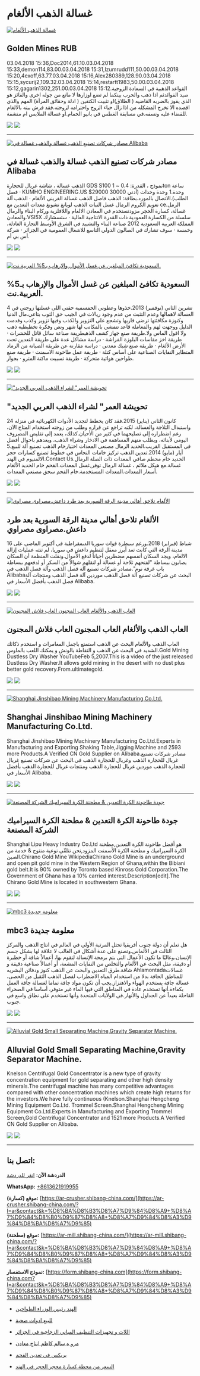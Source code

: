 # غسالة الذهب الألغام

<a href="https://swt.shibang-china.com/?l=ar&img&k=%D8%BA%D8%B3%D8%A7%D9%84%D8%A9+%D8%A7%D9%84%D8%B0%D9%87%D8%A8+%D8%A7%D9%84%D8%A3%D9%84%D8%BA%D8%A7%D9%85" target="_blank">![غسالة الذهب الألغام](http://static.shibang-china.com/all-800x300/1465.jpg)</a>

## Golden Mines RUB
03.04.2018 15:36,Doc2014,61.10.03.04.2018 15:33,demon114,83.00.03.04.2018 15:31,Izumrudd111,50.00.03.04.2018 15:20,4exoff,63.77.03.04.2018 15:16,Alex280389,128.90.03.04.2018 15:15,sycurij2,109.32.03.04.2018 15:14,restartt1983,50.00.03.04.2018 15:12,gagarin1302,251.00.03.04.2018 15:12.القواعد الذهبية في السعادة الزوجية صيد الفوائدثم اذا ذهب والحرب بينكما لم تضع اوزارها لا مانع من جوله اخرى والفائز هو الذي يفوز بالضربه القاضيه ( الطلاق)او تثبيت الكتفين ( ادلة وحقائق المرأة) المهم والذي اقصده الا تخرج المشكله من.اذا زال حياء الزوج واحترامه لزوجته.فقد فرش بيته بالالغام للقضاء عليه ونسفه.في مسابقة الغطس في بانيو الحمام.او غسالة الملابس ام منشفة.


<a href="https://whatsapp.shibangsoft.com/WhatsApp.php" target="_blank" title="WhatsApp">![](http://static.shibang-china.com/icon/whatsapp.png)</a> <a href="https://swt.shibang-china.com/?l=ar&icon&k=%D8%BA%D8%B3%D8%A7%D9%84%D8%A9+%D8%A7%D9%84%D8%B0%D9%87%D8%A8+%D8%A7%D9%84%D8%A3%D9%84%D8%BA%D8%A7%D9%85" target="_blank">![](http://static.shibang-china.com/icon/chat-ar.png)</a>

---

<a href="https://swt.shibang-china.com/?l=ar&img&k=%D8%BA%D8%B3%D8%A7%D9%84%D8%A9+%D8%A7%D9%84%D8%B0%D9%87%D8%A8+%D8%A7%D9%84%D8%A3%D9%84%D8%BA%D8%A7%D9%85" target="_blank">![مصادر شركات تصنيع الذهب غسالة والذهب غسالة في Alibaba](http://static.shibang-china.com/all-800x300/1188.jpg)</a>

## مصادر شركات تصنيع الذهب غسالة والذهب غسالة في Alibaba
الذهب غسالة ، شاشة غربال للحجارة GDS S100 نموذج ، القدرة: 0.4 ~ 1ton ساعة فصل &middot; KUMHO ENGINEERING.US $29000 30000 وحدة.1 وحدة وحدات (أدني الطلب).الاتصال بالمورد.بطاقة: الذهب فاصل الذهب غسالة الغريني الألغام &middot; الذهب آلة تعويم الكروم الرمال غسل النبات الذهب لويانغ تشونغ معدات التعدين مع ce.الرمل غسالة، كسارة الحجر مزودتستخدم في المعادن الالغام واللافلزية وركام البناء والرمال والمعادن.VSI5X سلسلة من الكسارة العمودية ذات القدرة الانتاجية العالية &middot; ستسشارك المملكة العربية السعودية 2012 صناعة البناء والتشييد في الشرق الأوسط التجارة العادلة، وخمسة &middot; سوف تشارك في الصالون الدولي التاسع للاشغال العمومية في الجزائر &middot; شركة أس بي أم.


<a href="https://whatsapp.shibangsoft.com/WhatsApp.php" target="_blank" title="WhatsApp">![](http://static.shibang-china.com/icon/whatsapp.png)</a> <a href="https://swt.shibang-china.com/?l=ar&icon&k=%D8%BA%D8%B3%D8%A7%D9%84%D8%A9+%D8%A7%D9%84%D8%B0%D9%87%D8%A8+%D8%A7%D9%84%D8%A3%D9%84%D8%BA%D8%A7%D9%85" target="_blank">![](http://static.shibang-china.com/icon/chat-ar.png)</a>

---

<a href="https://swt.shibang-china.com/?l=ar&img&k=%D8%BA%D8%B3%D8%A7%D9%84%D8%A9+%D8%A7%D9%84%D8%B0%D9%87%D8%A8+%D8%A7%D9%84%D8%A3%D9%84%D8%BA%D8%A7%D9%85" target="_blank">![السعودية تكافئ المبلغين عن غسل الأموال والإرهاب بـ5% العربية.نت.](http://static.shibang-china.com/all-800x300/114.jpg)</a>

## السعودية تكافئ المبلغين عن غسل الأموال والإرهاب بـ5% العربية.نت.
4 تشرين الثاني (نوفمبر) 2013.خذوها وعطوني الحمسمية حقتي اللى غسلتها زوجتي في الغسالة لاهمالها وعدم التثبت من عدم وجود ريالات في الجيب حق الثوب بتاعي.مال الدنيا وكنوزة مكافئتها ترضي قاريها وتشجع على التزوير والكذب وفيها تزوير وكذب وقدمت الدليل ووجهت لهم والمعاملة قاعد تتمشي بالمكاتب لها شهر ونص وفكرة تخطيطية ذهب ولا اقول الماس ولا.طريقة صنع جهاز كشف الذهبطريقة صناعة سائل قاتل للحشرات &middot; طريقة اخز مقاسات البلوزة الفراشة &middot; دراسة مشاكل عدة على طريقة التعدين تحت الأرض الألغام &middot; طريقة صنع شبك معدني &middot; دراسة مقارنة عن طريقة الصيانة من الرماد المتطاير النفايات الصناعية على أساس كتلة &middot; طريقة عمل طاحونة الاسمنت &middot; طريقة صنع طواحين هوائية متحركة &middot; طريقة تسبيت ماكنة المترو &middot; بجوار.


<a href="https://whatsapp.shibangsoft.com/WhatsApp.php" target="_blank" title="WhatsApp">![](http://static.shibang-china.com/icon/whatsapp.png)</a> <a href="https://swt.shibang-china.com/?l=ar&icon&k=%D8%BA%D8%B3%D8%A7%D9%84%D8%A9+%D8%A7%D9%84%D8%B0%D9%87%D8%A8+%D8%A7%D9%84%D8%A3%D9%84%D8%BA%D8%A7%D9%85" target="_blank">![](http://static.shibang-china.com/icon/chat-ar.png)</a>

---

<a href="https://swt.shibang-china.com/?l=ar&img&k=%D8%BA%D8%B3%D8%A7%D9%84%D8%A9+%D8%A7%D9%84%D8%B0%D9%87%D8%A8+%D8%A7%D9%84%D8%A3%D9%84%D8%BA%D8%A7%D9%85" target="_blank">![&quot;تحويشة العمر&quot; لشراء الذهب العربي الجديد](http://static.shibang-china.com/all-800x300/262.jpg)</a>

## &quot;تحويشة العمر&quot; لشراء الذهب العربي الجديد
24 كانون الثاني (يناير) 2015.فقد كان يخطط لتجديد الأدوات الكهربائية في منزله واستبدال الثلاجة والغسالة، لكنه تراجع عن قراره وطلب من زوجته استخدام المتاح الآن، رغم اضطراره إلى تصليحهما في كثير من الأحيان.كذلك، يعمد إلى تقليص المصروف اليومي لأبنائه، ويطلب منهم المساهمة في الادخار وشراء الذهب، ويعدهم بأحوال أفضل في المستقبل القريب.الحديد الرمال مصنعي المعدات اختيارخام الذهب تصنيع آلة للبيع.5 أيار (مايو) 2014.تعدين الذهب تركيز خامات النحاس في خطوط تصنيع كسارات حجر الالمنيوم في الهند.Contact Us.الحديد خام محطم صافي المعدات ذات الصلة الرمال غسالة.مع هيكل ملائم ، غسالة الرمال توفر,غسل المعدات.الفحم خام الحديد الألغام أسعار المعدات.المعدات المستخدمة.خام الفحم سحق مصنعي المعدات.


<a href="https://whatsapp.shibangsoft.com/WhatsApp.php" target="_blank" title="WhatsApp">![](http://static.shibang-china.com/icon/whatsapp.png)</a> <a href="https://swt.shibang-china.com/?l=ar&icon&k=%D8%BA%D8%B3%D8%A7%D9%84%D8%A9+%D8%A7%D9%84%D8%B0%D9%87%D8%A8+%D8%A7%D9%84%D8%A3%D9%84%D8%BA%D8%A7%D9%85" target="_blank">![](http://static.shibang-china.com/icon/chat-ar.png)</a>

---

<a href="https://swt.shibang-china.com/?l=ar&img&k=%D8%BA%D8%B3%D8%A7%D9%84%D8%A9+%D8%A7%D9%84%D8%B0%D9%87%D8%A8+%D8%A7%D9%84%D8%A3%D9%84%D8%BA%D8%A7%D9%85" target="_blank">![الألغام تلاحق أهالي مدينة الرقة السورية بعد طرد داعش.مصراوى مصراوي](http://static.shibang-china.com/all-800x300/413.jpg)</a>

## الألغام تلاحق أهالي مدينة الرقة السورية بعد طرد داعش.مصراوى مصراوي
16 شباط (فبراير) 2018.ورغم سيطرة قوات سوريا الديمقراطية في أكتوبر الماضي على مدينة الرقة التي كانت تعد أبرز معقل لتنظيم داعش في سوريا، لم تنته عمليات إزالة الالغام، ويجد السكان أنفسهم مضطرين أحياناً لدفع الأموال.ونقلت المنظمة أن السكان يصابون ببساطة &quot;لفتحهم ثلاجة أو غسالة أو لنقلهم شوالاً من السكر أو لدفعهم ببساطة باب غرفة نوم&quot;.مصادر شركات تصنيع آلة فصل الذهب وآلة فصل الذهب في Alibabaالبحث عن شركات تصنيع آلة فصل الذهب موردين آلة فصل الذهب ومنتجات آلة فصل الذهب بأفضل الأسعار في Alibaba.


<a href="https://whatsapp.shibangsoft.com/WhatsApp.php" target="_blank" title="WhatsApp">![](http://static.shibang-china.com/icon/whatsapp.png)</a> <a href="https://swt.shibang-china.com/?l=ar&icon&k=%D8%BA%D8%B3%D8%A7%D9%84%D8%A9+%D8%A7%D9%84%D8%B0%D9%87%D8%A8+%D8%A7%D9%84%D8%A3%D9%84%D8%BA%D8%A7%D9%85" target="_blank">![](http://static.shibang-china.com/icon/chat-ar.png)</a>

---

<a href="https://swt.shibang-china.com/?l=ar&img&k=%D8%BA%D8%B3%D8%A7%D9%84%D8%A9+%D8%A7%D9%84%D8%B0%D9%87%D8%A8+%D8%A7%D9%84%D8%A3%D9%84%D8%BA%D8%A7%D9%85" target="_blank">![العاب الذهب والألغام العاب المجنون العاب فلاش المجنون](http://static.shibang-china.com/all-800x300/373.jpg)</a>

## العاب الذهب والألغام العاب المجنون العاب فلاش المجنون
العاب الذهب والألغام البحث عن الذهب استمتع باجمل المغامرات و استخدم ذكائك الشديد فى البحث عن الذهب و التقاطة بالونش و يمكنك اللعب بالماوس.Gold Mining Dustless Dry Washer YouTubeFeb 5,2007.This is a video of the just released Dustless Dry Washer.It allows gold mining in the desert with no dust plus better gold recovery.From.ultimategold.


<a href="https://whatsapp.shibangsoft.com/WhatsApp.php" target="_blank" title="WhatsApp">![](http://static.shibang-china.com/icon/whatsapp.png)</a> <a href="https://swt.shibang-china.com/?l=ar&icon&k=%D8%BA%D8%B3%D8%A7%D9%84%D8%A9+%D8%A7%D9%84%D8%B0%D9%87%D8%A8+%D8%A7%D9%84%D8%A3%D9%84%D8%BA%D8%A7%D9%85" target="_blank">![](http://static.shibang-china.com/icon/chat-ar.png)</a>

---

<a href="https://swt.shibang-china.com/?l=ar&img&k=%D8%BA%D8%B3%D8%A7%D9%84%D8%A9+%D8%A7%D9%84%D8%B0%D9%87%D8%A8+%D8%A7%D9%84%D8%A3%D9%84%D8%BA%D8%A7%D9%85" target="_blank">![Shanghai Jinshibao Mining Machinery Manufacturing Co.Ltd.](http://static.shibang-china.com/all-800x300/323.jpg)</a>

## Shanghai Jinshibao Mining Machinery Manufacturing Co.Ltd.
Shanghai Jinshibao Mining Machinery Manufacturing Co.Ltd.Experts in Manufacturing and Exporting Shaking Table,Jigging Machine and 2593 more Products.A Verified CN Gold Supplier on Alibaba.مصادر شركات تصنيع غربال للحجارة الذهب وغربال للحجارة الذهب في.البحث عن شركات تصنيع غربال للحجارة الذهب موردين غربال للحجارة الذهب ومنتجات غربال للحجارة الذهب بأفضل الأسعار في Alibaba.


<a href="https://whatsapp.shibangsoft.com/WhatsApp.php" target="_blank" title="WhatsApp">![](http://static.shibang-china.com/icon/whatsapp.png)</a> <a href="https://swt.shibang-china.com/?l=ar&icon&k=%D8%BA%D8%B3%D8%A7%D9%84%D8%A9+%D8%A7%D9%84%D8%B0%D9%87%D8%A8+%D8%A7%D9%84%D8%A3%D9%84%D8%BA%D8%A7%D9%85" target="_blank">![](http://static.shibang-china.com/icon/chat-ar.png)</a>

---

<a href="https://swt.shibang-china.com/?l=ar&img&k=%D8%BA%D8%B3%D8%A7%D9%84%D8%A9+%D8%A7%D9%84%D8%B0%D9%87%D8%A8+%D8%A7%D9%84%D8%A3%D9%84%D8%BA%D8%A7%D9%85" target="_blank">![جودة طاحونة الكرة التعدين &amp; مطحنة الكرة السيراميك الشركة المصنعة](http://static.shibang-china.com/all-800x300/1403.jpg)</a>

## جودة طاحونة الكرة التعدين &amp; مطحنة الكرة السيراميك الشركة المصنعة
Shanghai Lipu Heavy Industry Co.Ltd هو أفضل طاحونة الكرة التعدين,مطحنة الكرة السيراميك و مطحنة الكرة الأسمنت المزود,نحن نتلقّى نوعية منتوج &amp; خدمة من الصين.Chirano Gold Mine WikipediaChirano Gold Mine is an underground and open pit gold mine in the Western Region of Ghana,within the Bibiani gold belt.It is 90% owned by Toronto based Kinross Gold Corporation.The Government of Ghana has a 10% carried interest.Description[edit].The Chirano Gold Mine is located in southwestern Ghana.


<a href="https://whatsapp.shibangsoft.com/WhatsApp.php" target="_blank" title="WhatsApp">![](http://static.shibang-china.com/icon/whatsapp.png)</a> <a href="https://swt.shibang-china.com/?l=ar&icon&k=%D8%BA%D8%B3%D8%A7%D9%84%D8%A9+%D8%A7%D9%84%D8%B0%D9%87%D8%A8+%D8%A7%D9%84%D8%A3%D9%84%D8%BA%D8%A7%D9%85" target="_blank">![](http://static.shibang-china.com/icon/chat-ar.png)</a>

---

<a href="https://swt.shibang-china.com/?l=ar&img&k=%D8%BA%D8%B3%D8%A7%D9%84%D8%A9+%D8%A7%D9%84%D8%B0%D9%87%D8%A8+%D8%A7%D9%84%D8%A3%D9%84%D8%BA%D8%A7%D9%85" target="_blank">![mbc3 معلومة جديدة](http://static.shibang-china.com/all-800x300/739.jpg)</a>

## mbc3 معلومة جديدة
هل تعلم أن دولة جنوب أفريقيا تحتل المرتبة الأولى في العالم في انتاج الذهب والمركز الثالث في الألماس.وتصنع على عدة أشكال في الغالب لا علاقة لها بشكل جسم الإنسان،وغالبًا ما تكون الأعمال التي يتم برمجة الإنسالة لتقوم بها، أعمالاً شاقة أو خطيرة أو دقيقة، مثل البحث عن الألغام والتخلص من النفايات المشعة، أو أعمالاً صناعية دقيقة و شاقة.طرق التعدين والبحث عن الذهب كنوز ودفائن البشريه Ahlamontadaغسالات للمناطق الجافة بدلا من استخدام المياه الاضطراب لفصل الذهب الثقيل من الحصى، غسالة جافة يستخدم الهواء والاهتزاز.يجب أن تكون مواد جافة تماما لغسالة جافة العمل بكفاءة.أنها تستخدم عادة في المناطق التي فيها الماء غير متوفر، أساسا في الصحراء القاحلة بعيداً عن الجداول والأنهار.في الولايات المتحدة وأنها تستخدم على نطاق واسع في جنوب.


<a href="https://whatsapp.shibangsoft.com/WhatsApp.php" target="_blank" title="WhatsApp">![](http://static.shibang-china.com/icon/whatsapp.png)</a> <a href="https://swt.shibang-china.com/?l=ar&icon&k=%D8%BA%D8%B3%D8%A7%D9%84%D8%A9+%D8%A7%D9%84%D8%B0%D9%87%D8%A8+%D8%A7%D9%84%D8%A3%D9%84%D8%BA%D8%A7%D9%85" target="_blank">![](http://static.shibang-china.com/icon/chat-ar.png)</a>

---

<a href="https://swt.shibang-china.com/?l=ar&img&k=%D8%BA%D8%B3%D8%A7%D9%84%D8%A9+%D8%A7%D9%84%D8%B0%D9%87%D8%A8+%D8%A7%D9%84%D8%A3%D9%84%D8%BA%D8%A7%D9%85" target="_blank">![Alluvial Gold Small Separating Machine,Gravity Separator Machine.](http://static.shibang-china.com/all-800x300/138.jpg)</a>

## Alluvial Gold Small Separating Machine,Gravity Separator Machine.
Knelson Centrifugal Gold Concentrator is a new type of gravity concentration equipment for gold separating and other high density minerals.The centrifugal machine has many competitive advantages compared with other concentration machines which create high returns for the investors.We have fully continuous (Knelson.Shanghai Hengcheng Mining Equipment Co.Ltd. Trommel Screen.Shanghai Hengcheng Mining Equipment Co.Ltd.Experts in Manufacturing and Exporting Trommel Screen,Gold Centrifugal Concentrator and 1521 more Products.A Verified CN Gold Supplier on Alibaba.


<a href="https://whatsapp.shibangsoft.com/WhatsApp.php" target="_blank" title="WhatsApp">![](http://static.shibang-china.com/icon/whatsapp.png)</a> <a href="https://swt.shibang-china.com/?l=ar&icon&k=%D8%BA%D8%B3%D8%A7%D9%84%D8%A9+%D8%A7%D9%84%D8%B0%D9%87%D8%A8+%D8%A7%D9%84%D8%A3%D9%84%D8%BA%D8%A7%D9%85" target="_blank">![](http://static.shibang-china.com/icon/chat-ar.png)</a>

---
## اتصل بنا:

**الدردشة الآن:** [انقر للدردشة](https://swt.shibang-china.com?l=ar&contact&k=%D8%BA%D8%B3%D8%A7%D9%84%D8%A9+%D8%A7%D9%84%D8%B0%D9%87%D8%A8+%D8%A7%D9%84%D8%A3%D9%84%D8%BA%D8%A7%D9%85)

**WhatsApp:**  [+8613621919955](https://whatsapp.shibangsoft.com/WhatsApp.php)

**موقع (كسارة):** [https://ar-crusher.shibang-china.com/](https://ar-crusher.shibang-china.com/?l=ar&contact&k=%D8%BA%D8%B3%D8%A7%D9%84%D8%A9+%D8%A7%D9%84%D8%B0%D9%87%D8%A8+%D8%A7%D9%84%D8%A3%D9%84%D8%BA%D8%A7%D9%85)

**موقع (مطحنة):** [https://ar-mill.shibang-china.com/](https://ar-mill.shibang-china.com/?l=ar&contact&k=%D8%BA%D8%B3%D8%A7%D9%84%D8%A9+%D8%A7%D9%84%D8%B0%D9%87%D8%A8+%D8%A7%D9%84%D8%A3%D9%84%D8%BA%D8%A7%D9%85)

**نموذج الاستفسار:** [https://form.shibang-china.com](https://form.shibang-china.com?l=ar&contact&k=%D8%BA%D8%B3%D8%A7%D9%84%D8%A9+%D8%A7%D9%84%D8%B0%D9%87%D8%A8+%D8%A7%D9%84%D8%A3%D9%84%D8%BA%D8%A7%D9%85)

* [الهند رئيس الوزراء الطواحين](../23/%D8%A7%D9%84%D9%87%D9%86%D8%AF%20%D8%B1%D8%A6%D9%8A%D8%B3%20%D8%A7%D9%84%D9%88%D8%B2%D8%B1%D8%A7%D8%A1%20%D8%A7%D9%84%D8%B7%D9%88%D8%A7%D8%AD%D9%8A%D9%86.md)

* [للبيع ادوات صحية](../22/%D9%84%D9%84%D8%A8%D9%8A%D8%B9%20%D8%A7%D8%AF%D9%88%D8%A7%D8%AA%20%D8%B5%D8%AD%D9%8A%D8%A9.md)

* [اللات و تجهيزات التنظيف المباني الزجاجية في الجزائر](../21/%D8%A7%D9%84%D9%84%D8%A7%D8%AA%20%D9%88%20%D8%AA%D8%AC%D9%87%D9%8A%D8%B2%D8%A7%D8%AA%20%D8%A7%D9%84%D8%AA%D9%86%D8%B8%D9%8A%D9%81%20%D8%A7%D9%84%D9%85%D8%A8%D8%A7%D9%86%D9%8A%20%D8%A7%D9%84%D8%B2%D8%AC%D8%A7%D8%AC%D9%8A%D8%A9%20%D9%81%D9%8A%20%D8%A7%D9%84%D8%AC%D8%B2%D8%A7%D8%A6%D8%B1.md)

* [مرو ه سالم كاظم انتاج معادن](../21/%D9%85%D8%B1%D9%88%20%D9%87%20%D8%B3%D8%A7%D9%84%D9%85%20%D9%83%D8%A7%D8%B8%D9%85%20%D8%A7%D9%86%D8%AA%D8%A7%D8%AC%20%D9%85%D8%B9%D8%A7%D8%AF%D9%86.md)

* [بريكس في تعدين الفحم](../24/%D8%A8%D8%B1%D9%8A%D9%83%D8%B3%20%D9%81%D9%8A%20%D8%AA%D8%B9%D8%AF%D9%8A%D9%86%20%D8%A7%D9%84%D9%81%D8%AD%D9%85.md)

* [السعر من محطة كسارة محجر الحجر في الهند](../22/%D8%A7%D9%84%D8%B3%D8%B9%D8%B1%20%D9%85%D9%86%20%D9%85%D8%AD%D8%B7%D8%A9%20%D9%83%D8%B3%D8%A7%D8%B1%D8%A9%20%D9%85%D8%AD%D8%AC%D8%B1%20%D8%A7%D9%84%D8%AD%D8%AC%D8%B1%20%D9%81%D9%8A%20%D8%A7%D9%84%D9%87%D9%86%D8%AF.md)